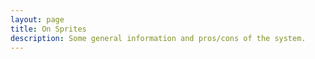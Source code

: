 ```yaml
---
layout: page
title: On Sprites
description: Some general information and pros/cons of the system.
---
```


